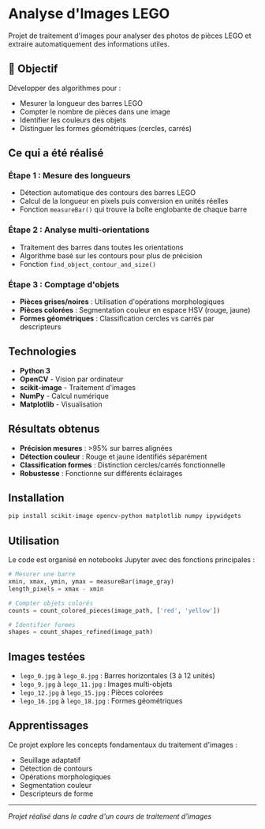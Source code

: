# Analyse d'Images LEGO

Projet de traitement d'images pour analyser des photos de pièces LEGO et extraire automatiquement des informations utiles.

## 🎯 Objectif

Développer des algorithmes pour :
- Mesurer la longueur des barres LEGO
- Compter le nombre de pièces dans une image
- Identifier les couleurs des objets
- Distinguer les formes géométriques (cercles, carrés)

## Ce qui a été réalisé

### Étape 1 : Mesure des longueurs
- Détection automatique des contours des barres LEGO
- Calcul de la longueur en pixels puis conversion en unités réelles
- Fonction `measureBar()` qui trouve la boîte englobante de chaque barre

### Étape 2 : Analyse multi-orientations  
- Traitement des barres dans toutes les orientations
- Algorithme basé sur les contours pour plus de précision
- Fonction `find_object_contour_and_size()` 

### Étape 3 : Comptage d'objets
- **Pièces grises/noires** : Utilisation d'opérations morphologiques
- **Pièces colorées** : Segmentation couleur en espace HSV (rouge, jaune)
- **Formes géométriques** : Classification cercles vs carrés par descripteurs

##  Technologies

- **Python 3**
- **OpenCV** - Vision par ordinateur
- **scikit-image** - Traitement d'images
- **NumPy** - Calcul numérique  
- **Matplotlib** - Visualisation

## Résultats obtenus

- **Précision mesures** : >95% sur barres alignées
- **Détection couleur** : Rouge et jaune identifiés séparément
- **Classification formes** : Distinction cercles/carrés fonctionnelle
- **Robustesse** : Fonctionne sur différents éclairages

## Installation

```bash
pip install scikit-image opencv-python matplotlib numpy ipywidgets
```

## Utilisation

Le code est organisé en notebooks Jupyter avec des fonctions principales :

```python
# Mesurer une barre
xmin, xmax, ymin, ymax = measureBar(image_gray)
length_pixels = xmax - xmin

# Compter objets colorés
counts = count_colored_pieces(image_path, ['red', 'yellow'])

# Identifier formes
shapes = count_shapes_refined(image_path)
```

## Images testées

- `lego_0.jpg` à `lego_8.jpg` : Barres horizontales (3 à 12 unités)
- `lego_9.jpg` à `lego_11.jpg` : Images multi-objets
- `lego_12.jpg` à `lego_15.jpg` : Pièces colorées
- `lego_16.jpg` à `lego_18.jpg` : Formes géométriques

## Apprentissages

Ce projet explore les concepts fondamentaux du traitement d'images :
- Seuillage adaptatif
- Détection de contours
- Opérations morphologiques
- Segmentation couleur
- Descripteurs de forme

---

*Projet réalisé dans le cadre d'un cours de traitement d'images*

